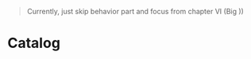> Currently, just skip behavior part and focus from chapter VI (Big ))

# Catalog
<!--stackedit_data:
eyJoaXN0b3J5IjpbLTEzOTkxODYwODFdfQ==
-->
